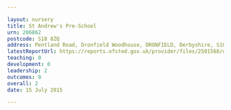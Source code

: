 ```yaml
---

layout: nursery
title: St Andrew's Pre-School
urn: 206862
postcode: S18 8ZQ
address: Pentland Road, Dronfield Woodhouse, DRONFIELD, Derbyshire, S18 8ZQ
latestReportUrl: https://reports.ofsted.gov.uk/provider/files/2501568/urn/206862.pdf
teaching: 0
development: 0
leadership: 2
outcomes: 0
overall: 2
date: 15 July 2015

---
```

